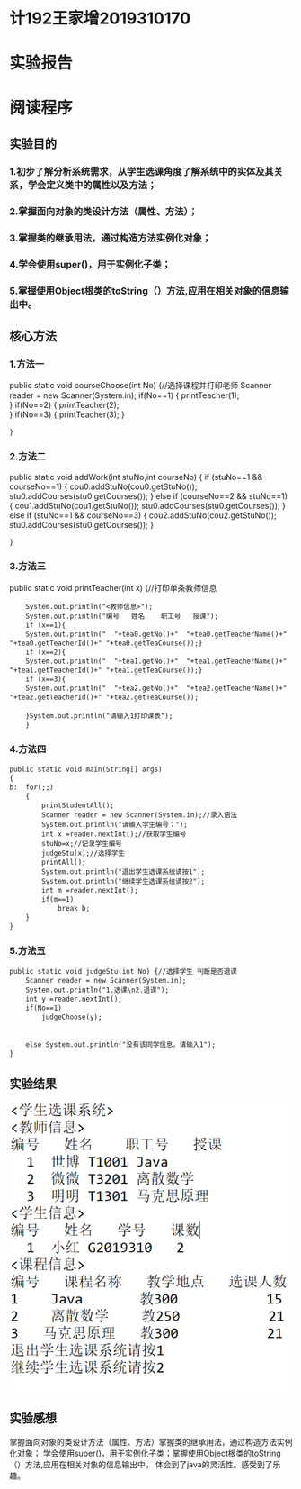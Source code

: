 # 计192王家增2019310170
# 实验报告
# 阅读程序
## 实验目的
### 1.初步了解分析系统需求，从学生选课角度了解系统中的实体及其关系，学会定义类中的属性以及方法；
### 2.掌握面向对象的类设计方法（属性、方法）；
### 3.掌握类的继承用法，通过构造方法实例化对象；
### 4.学会使用super()，用于实例化子类；
### 5.掌握使用Object根类的toString（）方法,应用在相关对象的信息输出中。
## 核心方法
### 1.方法一
public static void courseChoose(int No) {//选择课程并打印老师
		Scanner reader = new Scanner(System.in);
		if(No==1) {
			printTeacher(1);        
		}
		if(No==2) {
			printTeacher(2);	
		}
		if(No==3) {
			printTeacher(3);
		}
		
		
	}	
 ### 2.方法二 
 public static void addWork(int stuNo,int courseNo) {
		if (stuNo==1 && courseNo==1) {
		cou0.addStuNo(cou0.getStuNo());
		stu0.addCourses(stu0.getCourses());
		}
		else if (courseNo==2 && stuNo==1) {
			cou1.addStuNo(cou1.getStuNo());
			stu0.addCourses(stu0.getCourses());
			}
		else if (stuNo==1 && courseNo==3) {
			cou2.addStuNo(cou2.getStuNo());
			stu0.addCourses(stu0.getCourses());
			}
	
	}
  ### 3.方法三
  public static void printTeacher(int x) {//打印单条教师信息
		
		System.out.println("<教师信息>");
		System.out.println("编号   姓名    职工号   授课");
		if (x==1){
		System.out.println("  "+tea0.getNo()+"  "+tea0.getTeacherName()+" "+tea0.getTeacherId()+" "+tea0.getTeaCourse());}
		if (x==2){
		System.out.println("  "+tea1.getNo()+"  "+tea1.getTeacherName()+" "+tea1.getTeacherId()+" "+tea1.getTeaCourse());}
		if (x==3){
		System.out.println("  "+tea2.getNo()+"  "+tea2.getTeacherName()+" "+tea2.getTeacherId()+" "+tea2.getTeaCourse());
				      
		}System.out.println("请输入1打印课表");
		}
 ### 4.方法四
 	public static void main(String[] args) 
	{
	b:	for(;;) 
		{
			printStudentAll();
			Scanner reader = new Scanner(System.in);//录入语法
			System.out.println("请输入学生编号：");
			int x =reader.nextInt();//获取学生编号
			stuNo=x;//记录学生编号
			judgeStu(x);//选择学生
			printAll();
			System.out.println("退出学生选课系统请按1");
			System.out.println("继续学生选课系统请按2");
			int m =reader.nextInt();
			if(m==1)
				break b;
		}	
	}
  ### 5.方法五
  	public static void judgeStu(int No) {//选择学生 判断是否退课
		Scanner reader = new Scanner(System.in);
		System.out.println("1.选课\n2.退课");
		int y =reader.nextInt();
		if(No==1)
			judgeChoose(y);
	
		
		else System.out.println("没有该同学信息，请输入1");
	}
  ## 实验结果
  ![1](https://github.com/Wangjiazeng123/-/blob/main/52ad0895a869d0800e01eb8f60f07d3.png)
  ## 实验感想
掌握面向对象的类设计方法（属性、方法）掌握类的继承用法，通过构造方法实例化对象；
学会使用super()，用于实例化子类；掌握使用Object根类的toString（）方法,应用在相关对象的信息输出中。
体会到了java的灵活性。感受到了乐趣。
  
